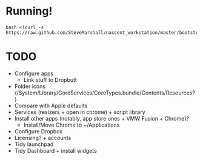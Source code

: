 Running!
========

    bash <(curl -s https://raw.github.com/SteveMarshall/nascent_workstation/master/bootstrap.sh)

TODO
====

- Configure apps
  - Link stuff to Dropbutt
- Folder icons (/System/Library/CoreServices/CoreTypes.bundle/Contents/Resources?)
- Compare with Apple defaults
- Services (resizers + open in chrome) + script library
- Install other apps (notably, app store ones + VMW Fusion + Chrome)?
  - Install/Move Chrome to ~/Applications
- Configure Dropbox
- Licensing? + accounts
- Tidy launchpad
- Tidy Dashboard + install widgets
